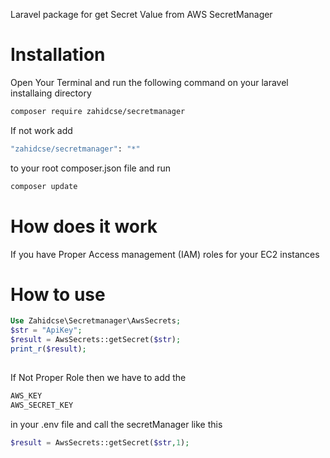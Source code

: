 Laravel package for get Secret Value from AWS SecretManager
# Installation 
Open Your Terminal and run the following command on your laravel installaing directory 
```bash
composer require zahidcse/secretmanager
```
If not work   add
```bash
"zahidcse/secretmanager": "*" 
```
to your root composer.json file and run 
```bash
composer update
```
# How does it work
If you have Proper Access management (IAM) roles for your EC2 instances
# How to use
 ```php
 Use Zahidcse\Secretmanager\AwsSecrets;
 $str = "ApiKey";
 $result = AwsSecrets::getSecret($str);
 print_r($result);
    

 ```
 
 If Not Proper Role then we have to add the 
 ```bash
 AWS_KEY
 AWS_SECRET_KEY
 ```
 in your .env file and call the secretManager like this
 ```php 
 $result = AwsSecrets::getSecret($str,1);
 
 ```


